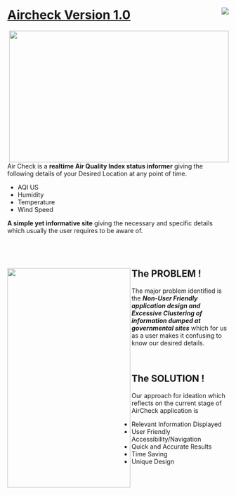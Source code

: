 <div>
  <img align=right src="https://img.shields.io/website?style=for-the-badge&up_color=Blue&up_message=Running&url=https%3A%2F%2Faircheck.netlify.app%2F">
  <h1><a href="https://aircheck.netlify.app/">Aircheck Version 1.0</a></h1>
</div>

<!-- LAPTOP -->
<div>
  <a href="https://aircheck.netlify.app/"><img width=500 height=300 align=right src="https://github.com/Swarzinium-369/airCheck-1/blob/master/Images/laptop%20gif.gif"></a>
  <p>Air Check is a <b>realtime Air Quality Index status informer</b> giving the following details of your Desired Location at any point of time.</p>
  <ul>
    <li>AQI US</li>
    <li>Humidity</li>
    <li>Temperature</li>
    <li>Wind Speed</li>
  </ul>
  <p><b>A simple yet informative site</b> giving the necessary and specific details which usually the user requires to be aware of.</p>
</div>
<br><br>

<!-- MOBILE -->
<div>
  <a href="https://aircheck.netlify.app/"><img width=280 height=500 align=left src="https://github.com/Swarzinium-369/airCheck-1/blob/master/Images/mobile%20gif.gif"></a>
  <h2>The PROBLEM !</h2>
  <p>The major problem identified is the <b><i>Non-User Friendly application design and Excessive Clustering of information dumped at governmental sites</i></b> which for us as a user makes it confusing to know our desired details.</p><br>
  <h2>The SOLUTION !</h2>
  <p>Our approach for ideation which reflects on the current stage of AirCheck application is
  <ul>
    <li>Relevant Information Displayed</li>
    <li>User Friendly Accessibility/Navigation</li>
    <li>Quick and Accurate Results</li>
    <li>Time Saving</li>
    <li>Unique Design</li>
  </ul></p>
</div>

